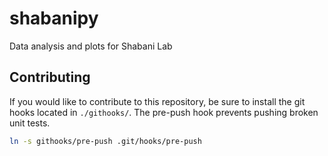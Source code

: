# shabanipy
Data analysis and plots for Shabani Lab

## Contributing
If you would like to contribute to this repository, be sure to install the git hooks
located in `./githooks/`.  The pre-push hook prevents pushing broken unit tests.
```bash
ln -s githooks/pre-push .git/hooks/pre-push
```
